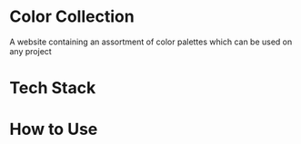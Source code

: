 # Color Collection

A website containing an assortment of color palettes which can be used on any project

# Tech Stack

# How to Use
